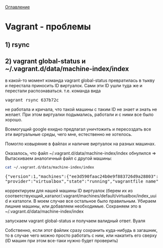 <a href="https://github.com/mnesina/cookbook/blob/master/README.md">Оглавление</a>
<h1>Vagrant - проблемы</h1>
<h2>1) rsync</h2>
<h2>2) vagrant global-status и ~/.vagrant.d/data/machine-index/index</h2>
в какой-то момент команда vagrant global-status превратилась в тыкву и перестала приносить ID виртуалок. 
Сами эти ID ушли туда же и перестали распознаваться. т.е. команда вида 
<pre>vagrant rsync 637b72c</pre> 
не работала и кричала, что такой машины с таким ID не знает и знать не желает. 
При этом виртуалки подымались, работали и с ними все было хорошо.

Всемогущий google ехидно предлагал уничтожить и пересоздать все эти виртуальные среды, чего мне, естественно не хотелось.

Помогло ковыряние в файлах и наличие виртуалок на разных машинах.

Оказалось, что файл ~/.vagrant.d/data/machine-index/index обнулился =>
Вытаскиваем аналогичный файл с другой машины:

```bash
cat ~/.vagrant.d/data/machine-index/index
```
<pre>
{"version":1,"machines":{"ee3d590faac24b0e9f883726d9a28803":{"local_data_path":"/home/mar/www/null_new_test_ansible/.vagrant","name":"default","provider":"virtualbox","state":"running","vagrantfile_name":null,"vagrantfile_path":"/home/mar/www/null_new_test_ansible","updated_at":null,"extra_data":{"box":{"name":"centos/7","provider":"virtualbox","version":"1609.01"}}},"42e76840739d4b8fbe99392a06d01a47":{"local_data_path":"/home/mar/www/null_new_test/.vagrant","name":"default","provider":"virtualbox","state":"running","vagrantfile_name":null,"vagrantfile_path":"/home/mar/www/null_new_test","updated_at":null,"extra_data":{"box":{"name":"centos/7","provider":"virtualbox","version":"1609.01"}}},"960343bb1f3b483aa92f5e95dcb2844b":{"local_data_path":"/home/mar/www/null_new_test_php/.vagrant","name":"default",
"provider":"virtualbox","state":"running","vagrantfile_name":null,"vagrantfile_path":"/home/mar/www/null_new_test_php","updated_at":null,"extra_data":{"box":{"name":"centos/7","provider":"virtualbox","version":"1609.01"}}}}}
</pre>
корректируем для нашей машины ID виртуалок (берем их из соответствующий_каталог/.vagrant/machines/default/virtualbox/index_uuid и каталоги. В моем случае все остальное было правильным. Убираем лишние машины, или добавляем необходимые.  Сохраняем это в ~/.vagrant.d/data/machine-index/index

запускаем vagrant global-status и получаем валидный ответ. Вуаля

Собственно, если этот файлик сразу сохранить куда-нибудь в загашник, 
то в случае чего можно просто работать с ним, или накатить его сверху (ID машин при этом все-таки нужно будет проверить)
